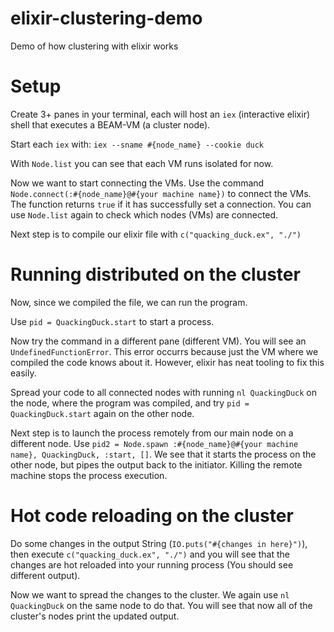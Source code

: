 # elixir-clustering-demo
Demo of how clustering with elixir works

# Setup
Create 3+ panes in your terminal, each will host an `iex` (interactive elixir) shell that executes a BEAM-VM (a cluster node).

Start each `iex` with: `iex --sname #{node_name} --cookie duck`

With `Node.list` you can see that each VM runs isolated for now.

Now we want to start connecting the VMs. Use the command `Node.connect(:#{node_name}@#{your machine name})` to connect the VMs. The function returns `true` if it has successfully set a connection. You can use `Node.list` again to check which nodes (VMs) are connected.

Next step is to compile our elixir file with `c("quacking_duck.ex", "./")`

# Running distributed on the cluster

Now, since we compiled the file, we can run the program.

Use `pid = QuackingDuck.start` to start a process.

Now try the command in a different pane (different VM). You will see an `UndefinedFunctionError`. This error occurrs because just the VM where we compiled the code knows about it. However, elixir has neat tooling to fix this easily.

Spread your code to all connected nodes with running `nl QuackingDuck` on the node, where the program was compiled, and try `pid = QuackingDuck.start` again on the other node.

Next step is to launch the process remotely from our main node on a different node. Use `pid2 = Node.spawn :#{node_name}@#{your machine name}, QuackingDuck, :start, []`. We see that it starts the process on the other node, but pipes the output back to the initiator. Killing the remote machine stops the process execution.

# Hot code reloading on the cluster

Do some changes in the output String (`IO.puts("#{changes in here}")`), then execute `c("quacking_duck.ex", "./")` and you will see that the changes are hot reloaded into your running process (You should see different output).

Now we want to spread the changes to the cluster. We again use `nl QuackingDuck` on the same node to do that. You will see that now all of the cluster's nodes print the updated output.

